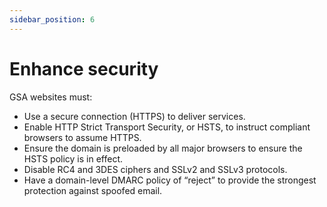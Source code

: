 ```yaml
---
sidebar_position: 6
---
```


# Enhance security

GSA websites must:

- Use a secure connection (HTTPS) to deliver services.
- Enable HTTP Strict Transport Security, or HSTS, to instruct compliant browsers to assume HTTPS.
- Ensure the domain is preloaded by all major browsers to ensure the HSTS policy is in effect.
- Disable RC4 and 3DES ciphers and SSLv2 and SSLv3 protocols.
- Have a domain-level DMARC policy of “reject” to provide the strongest protection against spoofed email.
